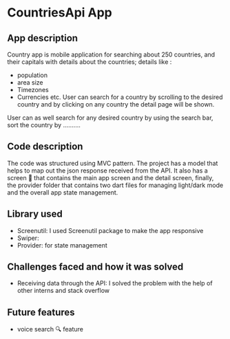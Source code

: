 # CountriesApi App

## App description
Country app is mobile application for searching about 250 countries, 
and their capitals with details about the countries; details like :
- population
- area size
- Timezones
- Currencies etc.
User can search for a country by scrolling to the desired country and
by clicking on any country the detail page will be shown.

User can as well search for any desired country by using the search bar,
sort the country by ..........

## Code description
The code was structured using MVC pattern. The project has a model
that helps to map out the json response received from the API.
It also has a screen 📁 that contains the main app screen and the detail screen,
finally, the provider folder that contains two dart files for managing light/dark mode
and the overall app state management.

## Library used
- Screenutil: I used Screenutil package to make the app responsive
- Swiper: 
- Provider: for state management

## Challenges faced and how it was solved
- Receiving data through the API: I solved the problem with the help of other interns and stack overflow


## Future features
- voice search 🔍 feature
